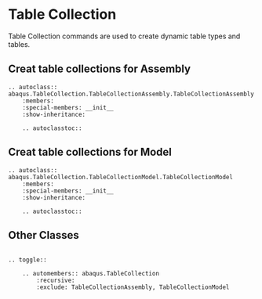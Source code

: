 # Table Collection

Table Collection commands are used to create dynamic table types and tables.

## Creat table collections for Assembly

```{eval-rst}
.. autoclass:: abaqus.TableCollection.TableCollectionAssembly.TableCollectionAssembly
    :members:
    :special-members: __init__
    :show-inheritance:

    .. autoclasstoc::
```

## Creat table collections for Model

```{eval-rst}
.. autoclass:: abaqus.TableCollection.TableCollectionModel.TableCollectionModel
    :members:
    :special-members: __init__
    :show-inheritance:

    .. autoclasstoc::
```

## Other Classes

```{eval-rst}

.. toggle::

    .. automembers:: abaqus.TableCollection
        :recursive:
        :exclude: TableCollectionAssembly, TableCollectionModel
```
